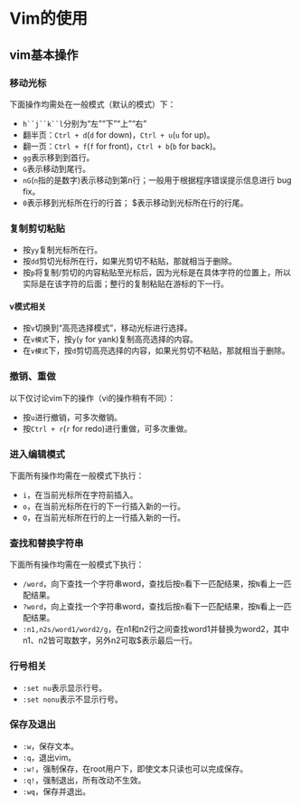 # Vim的使用

## vim基本操作

### 移动光标
下面操作均需处在一般模式（默认的模式）下：
- `h``j``k``l`分别为“左”“下”“上”“右”
- 翻半页：`Ctrl + d`(`d` for down)，`Ctrl + u`(`u` for up)。
- 翻一页：`Ctrl + f`(`f` for front)，`Ctrl + b`(`b` for back)。
- `gg`表示移到到首行。
- `G`表示移动到尾行。
- `nG`(`n`指的是数字)表示移动到第n行；一般用于根据程序错误提示信息进行 bug fix。
- `0`表示移到光标所在行的行首； $表示移动到光标所在行的行尾。

### 复制剪切粘贴

- 按`yy`复制光标所在行。
- 按`dd`剪切光标所在行，如果光剪切不粘贴，那就相当于删除。
- 按`p`将复制/剪切的内容粘贴至光标后，因为光标是在具体字符的位置上，所以实际是在该字符的后面；整行的复制粘贴在游标的下一行。

#### v模式相关
- 按`v`切换到“高亮选择模式”，移动光标进行选择。
- 在`v模式`下，按`y`(`y` for yank)复制高亮选择的内容。
- 在`v模式`下，按`d`剪切高亮选择的内容，如果光剪切不粘贴，那就相当于删除。

### 撤销、重做
以下仅讨论vim下的操作（vi的操作稍有不同）：
- 按`u`进行撤销，可多次撤销。
- 按`Ctrl + r`(`r` for redo)进行重做，可多次重做。

### 进入编辑模式
下面所有操作均需在一般模式下执行：
- `i`，在当前光标所在字符前插入。
- `o`，在当前光标所在行的下一行插入新的一行。
- `O`，在当前光标所在行的上一行插入新的一行。

### 查找和替换字符串
下面所有操作均需在一般模式下执行：
- `/word`，向下查找一个字符串word，查找后按`n`看下一匹配结果，按`N`看上一匹配结果。
- `?word`，向上查找一个字符串word，查找后按`n`看下一匹配结果，按`N`看上一匹配结果。
- `:n1,n2s/word1/word2/g`，在n1和n2行之间查找word1并替换为word2，其中n1、n2皆可取数字，另外n2可取$表示最后一行。

### 行号相关
- `:set nu`表示显示行号。
- `:set nonu`表示不显示行号。

### 保存及退出
- `:w`，保存文本。
- `:q`，退出vim。
- `:w!`，强制保存，在root用户下，即使文本只读也可以完成保存。
- `:q!`，强制退出，所有改动不生效。
- `:wq`，保存并退出。